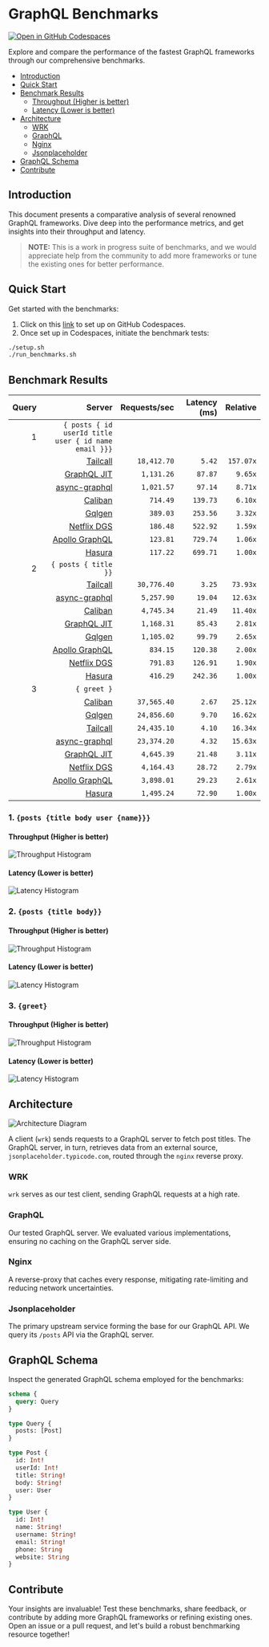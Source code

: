 # GraphQL Benchmarks <!-- omit from toc -->

[![Open in GitHub Codespaces](https://github.com/codespaces/badge.svg)](https://codespaces.new/tailcallhq/graphql-benchmarks)

Explore and compare the performance of the fastest GraphQL frameworks through our comprehensive benchmarks.

- [Introduction](#introduction)
- [Quick Start](#quick-start)
- [Benchmark Results](#benchmark-results)
  - [Throughput (Higher is better)](#throughput-higher-is-better)
  - [Latency (Lower is better)](#latency-lower-is-better)
- [Architecture](#architecture)
  - [WRK](#wrk)
  - [GraphQL](#graphql)
  - [Nginx](#nginx)
  - [Jsonplaceholder](#jsonplaceholder)
- [GraphQL Schema](#graphql-schema)
- [Contribute](#contribute)

[Tailcall]: https://github.com/tailcallhq/tailcall
[Gqlgen]: https://github.com/99designs/gqlgen
[Apollo GraphQL]: https://github.com/apollographql/apollo-server
[Netflix DGS]: https://github.com/netflix/dgs-framework
[Caliban]: https://github.com/ghostdogpr/caliban
[async-graphql]: https://github.com/async-graphql/async-graphql
[Hasura]: https://github.com/hasura/graphql-engine
[GraphQL JIT]: https://github.com/zalando-incubator/graphql-jit

## Introduction

This document presents a comparative analysis of several renowned GraphQL frameworks. Dive deep into the performance metrics, and get insights into their throughput and latency.

> **NOTE:** This is a work in progress suite of benchmarks, and we would appreciate help from the community to add more frameworks or tune the existing ones for better performance.

## Quick Start

Get started with the benchmarks:

1. Click on this [link](https://codespaces.new/tailcallhq/graphql-benchmarks) to set up on GitHub Codespaces.
2. Once set up in Codespaces, initiate the benchmark tests:

```bash
./setup.sh
./run_benchmarks.sh
```

## Benchmark Results

<!-- PERFORMANCE_RESULTS_START -->

| Query | Server | Requests/sec | Latency (ms) | Relative |
|-------:|--------:|--------------:|--------------:|---------:|
| 1 | `{ posts { id userId title user { id name email }}}` |
|| [Tailcall] | `18,412.70` | `5.42` | `157.07x` |
|| [GraphQL JIT] | `1,131.26` | `87.87` | `9.65x` |
|| [async-graphql] | `1,021.57` | `97.14` | `8.71x` |
|| [Caliban] | `714.49` | `139.73` | `6.10x` |
|| [Gqlgen] | `389.03` | `253.56` | `3.32x` |
|| [Netflix DGS] | `186.48` | `522.92` | `1.59x` |
|| [Apollo GraphQL] | `123.81` | `729.74` | `1.06x` |
|| [Hasura] | `117.22` | `699.71` | `1.00x` |
| 2 | `{ posts { title }}` |
|| [Tailcall] | `30,776.40` | `3.25` | `73.93x` |
|| [async-graphql] | `5,257.90` | `19.04` | `12.63x` |
|| [Caliban] | `4,745.34` | `21.49` | `11.40x` |
|| [GraphQL JIT] | `1,168.31` | `85.43` | `2.81x` |
|| [Gqlgen] | `1,105.02` | `99.79` | `2.65x` |
|| [Apollo GraphQL] | `834.15` | `120.38` | `2.00x` |
|| [Netflix DGS] | `791.83` | `126.91` | `1.90x` |
|| [Hasura] | `416.29` | `242.36` | `1.00x` |
| 3 | `{ greet }` |
|| [Caliban] | `37,565.40` | `2.67` | `25.12x` |
|| [Gqlgen] | `24,856.60` | `9.70` | `16.62x` |
|| [Tailcall] | `24,435.10` | `4.10` | `16.34x` |
|| [async-graphql] | `23,374.20` | `4.32` | `15.63x` |
|| [GraphQL JIT] | `4,645.39` | `21.48` | `3.11x` |
|| [Netflix DGS] | `4,164.43` | `28.72` | `2.79x` |
|| [Apollo GraphQL] | `3,898.01` | `29.23` | `2.61x` |
|| [Hasura] | `1,495.24` | `72.90` | `1.00x` |

<!-- PERFORMANCE_RESULTS_END -->



### 1. `{posts {title body user {name}}}`
#### Throughput (Higher is better)

![Throughput Histogram](assets/req_sec_histogram1.png)

#### Latency (Lower is better)

![Latency Histogram](assets/latency_histogram1.png)

### 2. `{posts {title body}}`
#### Throughput (Higher is better)

![Throughput Histogram](assets/req_sec_histogram2.png)

#### Latency (Lower is better)

![Latency Histogram](assets/latency_histogram2.png)

### 3. `{greet}`
#### Throughput (Higher is better)

![Throughput Histogram](assets/req_sec_histogram3.png)

#### Latency (Lower is better)

![Latency Histogram](assets/latency_histogram3.png)

## Architecture

![Architecture Diagram](assets/architecture.png)

A client (`wrk`) sends requests to a GraphQL server to fetch post titles. The GraphQL server, in turn, retrieves data from an external source, `jsonplaceholder.typicode.com`, routed through the `nginx` reverse proxy.

### WRK

`wrk` serves as our test client, sending GraphQL requests at a high rate.

### GraphQL

Our tested GraphQL server. We evaluated various implementations, ensuring no caching on the GraphQL server side.

### Nginx

A reverse-proxy that caches every response, mitigating rate-limiting and reducing network uncertainties.

### Jsonplaceholder

The primary upstream service forming the base for our GraphQL API. We query its `/posts` API via the GraphQL server.

## GraphQL Schema

Inspect the generated GraphQL schema employed for the benchmarks:

```graphql
schema {
  query: Query
}

type Query {
  posts: [Post]
}

type Post {
  id: Int!
  userId: Int!
  title: String!
  body: String!
  user: User
}

type User {
  id: Int!
  name: String!
  username: String!
  email: String!
  phone: String
  website: String
}
```

## Contribute

Your insights are invaluable! Test these benchmarks, share feedback, or contribute by adding more GraphQL frameworks or refining existing ones. Open an issue or a pull request, and let's build a robust benchmarking resource together!
